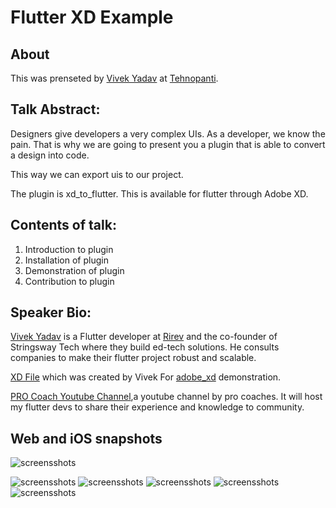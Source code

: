 # Flutter XD Example

## About
This was prenseted by [Vivek Yadav](https://twitter.com/viveky259259) at [Tehnopanti](https://twitter.com/technopanti).

## Talk Abstract:

Designers give developers a very complex UIs. As a developer, we know the pain. That is why we are going to present you a plugin that is able to convert a design into code. 

This way we can export uis to our project.

The plugin is xd_to_flutter. This is available for flutter through Adobe XD.

## Contents of talk:  

1. Introduction to plugin
2. Installation of plugin
3. Demonstration of plugin
4. Contribution to plugin

## Speaker Bio:

[Vivek Yadav](https://twitter.com/viveky25925) is a Flutter developer at [Rirev](https://twitter.com/Rirev) and the co-founder of Stringsway Tech where they build ed-tech solutions. He consults companies to make their flutter project robust and scalable.

[XD File](xdFiles/adobe_talk.xd) which was created by Vivek For [adobe_xd](https://github.com/AdobeXD/xd-to-flutter-plugin/) demonstration. 

[PRO Coach Youtube Channel](https://www.youtube.com/procoaches),a youtube channel by pro coaches. It will host my flutter devs to share their experience and knowledge to community.
## Web and iOS snapshots

![screensshots](https://raw.githubusercontent.com/viveky259259/xdToFlutterWebsiteApp/master/screenshots/Screenshot%202020-05-23%20at%201.09.01%20PM.png)

![screensshots](https://raw.githubusercontent.com/viveky259259/xdToFlutterWebsiteApp/master/screenshots/Screenshot%202020-05-23%20at%201.09.16%20PM.png)
![screensshots](https://raw.githubusercontent.com/viveky259259/xdToFlutterWebsiteApp/master/screenshots/Screenshot%202020-05-23%20at%201.09.24%20PM.png)
![screensshots](https://raw.githubusercontent.com/viveky259259/xdToFlutterWebsiteApp/master/screenshots/Screenshot%202020-05-23%20at%201.09.59%20PM.png)
![screensshots](https://raw.githubusercontent.com/viveky259259/xdToFlutterWebsiteApp/master/screenshots/Screenshot%202020-05-23%20at%201.14.38%20PM.png)
![screensshots](https://raw.githubusercontent.com/viveky259259/xdToFlutterWebsiteApp/master/screenshots/Screenshot%202020-05-23%20at%201.15.11%20PM.png)

